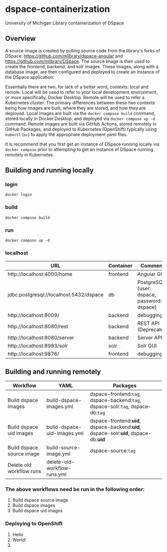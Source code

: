 # dspace-containerization
University of Michigan Library containerization of DSpace
## Overview
A source image is created by pulling source code from the library's forks of DSpace: https://github.com/mlibrary/dspace-angular and  https://github.com/mlibrary/DSpace. The source image is then used to create the frontend, backend, and solr images. These images, along with a database image, are then configured and deployed to create an instance of the DSpace application.  

Essentially there are two, for lack of a better word, contexts: local and remote. Local will be used to refer to your local development environment, or more specifically, Docker Desktop. Remote will be used to refer a Kubernetes cluster. The primary differences between these two contexts being how images are built, where they are stored, and how they are deployed. Local images are built via the `docker compose build` command, stored locally in Docker Desktop, and deployed via `docker compose up -d` command. Remote images are built via GitHub Actions, stored remotely in GitHub Packages, and deployed to Kubernetes (OpenShift) typically using `kubectl` (`oc`) to apply the appropriate deployment yaml files.

It is recommend that you first get an instance of DSpace running locally via `docker compose` prior to attempting to get an instance of DSpace running remotely in Kubernetes.
## Building and running locally
### login
```shell
docker login
```
### build
```shell
docker compose build
```
### run
``` shell
docker compose up -d
```
### localhost
| URL                                     | Container | Comments                                     |
|-----------------------------------------|-----------|----------------------------------------------|
| http://localhost:4000/home              | frontend  | Angular GUI                                  |
| jdbc:postgresql://localhost:5432/dspace | db        | PostgreSQL  (user: dspace, password: dspace) |
| http://localhost:8009/                  | backend   | debugging???                                 |
| http://localhost:8080/rest              | backend   | REST API (Deprecated)                        |
| http://localhost:8080/server            | backend   | Server API                                   |
| http://localhost:8983/solr              | solr      | Solr GUI                                     |
| http://localhost:9876/                  | frontend  | debugging???                                 |
## Building and running remotely
| Workflow                  | YAML                         | Packages                                                                                 |
|---------------------------|------------------------------|------------------------------------------------------------------------------------------|
| Build dspace images       | build-dspace-images.yml      | dspace-frontend:`tag`, dspace-backend:`tag`, dspace-solr:`tag`, dspace-db:`tag`          |
| Build dspace uid images   | build-dspace-uid-images.yml  | dspace-frontend:**uid**, dspace-backend:**uid**, dspace-solr:**uid**, dspace-db:**uid**  |
| Build dspace source image | build-source-image.yml       | dspace-source:`tag`                                                                      |
| Delete old workflow runs  | delete-old-workflow-runs.yml |                                                                                          |

### The above workflows need be run in the following order:
1. Build dspace source image
2. Build dspace images
3. Build dspace uid images
### Deploying to OpenShift
1. Hello
2. World!
3. 
